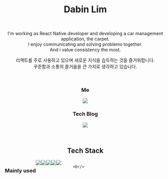 <h1 align="center"> Dabin Lim </h1>

<br/>

<p align="center">
I'm working as React Native developer and developing a car management application, the carpet.<br>
I enjoy communicating and solving problems together.<br>
And i value consistency the most.</p>

<p align="center"> 
리액트를 주로 사용하고 있으며 새로운 지식을 습득하는 것을 즐거워합니다.<br>
꾸준함과 소통의 즐거움을 큰 가치로 생각하고 있습니다.</p>

<br>

<h3 align="center">  Me  </h3>
<p align="center">
<a href="mailto:dabinim09@gmail.com">
    <img 
        src="https://img.shields.io/badge/Gmail-EA4335?style=flat-square&logo=Gmail&logoColor=white"
        style="height : auto;"/>
</a>
<h3 align="center">Tech Blog</h3>
<p align="center">
<a href="https://beenlog.tistory.com/">
        <img 
        src="https://img.shields.io/badge/-tech--blog-brightgreen"
        style="height : auto;"/>
</a>
</p>

<br/>

<h2 align="center"> Tech Stack </h2>

<div align="center" style="display:flex">
     <h3>  Mainly used  </h3>
<img src="https://img.shields.io/badge/JavaScript-F7DF1E?style=flat-square&logo=JavaScript&logoColor=black"/>
<img src="https://img.shields.io/badge/TypeScript-3178C6?style=flat-square&logo=TypeScript&logoColor=white"/>    
<img src="https://img.shields.io/badge/React-61DAFB?style=flat-square&logo=React&logoColor=black"/>
<img src="https://img.shields.io/badge/CSS3-1572B6?style=flat&logo=CSS3&logoColor=white"/>
<img src="https://img.shields.io/badge/HTML5-E34F26?style=flat&logo=HTML5&logoColor=white"/>
    
         <br/>
</div>

<br/>

<br/>
